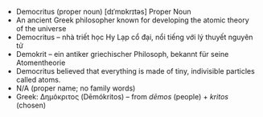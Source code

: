 - Democritus (proper noun) [dɪˈmɒkrɪtəs] Proper Noun  
- An ancient Greek philosopher known for developing the atomic theory of the universe  
- Democritus – nhà triết học Hy Lạp cổ đại, nổi tiếng với lý thuyết nguyên tử  
- Demokrit – ein antiker griechischer Philosoph, bekannt für seine Atomentheorie  
- Democritus believed that everything is made of tiny, indivisible particles called atoms.  
- N/A (proper name; no family words)  
- Greek: Δημόκριτος (Dēmókritos) – from *dēmos* (people) + *kritos* (chosen)